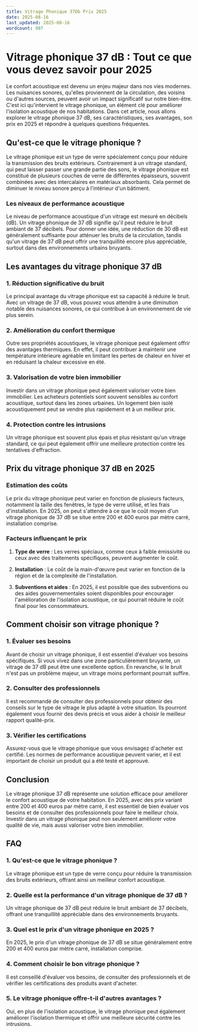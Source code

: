 ```yaml
---
title: Vitrage Phonique 37Db Prix 2025
date: 2025-08-16
last_updated: 2025-08-16
wordcount: 907
---
```


# Vitrage phonique 37 dB : Tout ce que vous devez savoir pour 2025

Le confort acoustique est devenu un enjeu majeur dans nos vies modernes. Les nuisances sonores, qu'elles proviennent de la circulation, des voisins ou d'autres sources, peuvent avoir un impact significatif sur notre bien-être. C'est ici qu'intervient le vitrage phonique, un élément clé pour améliorer l'isolation acoustique de nos habitations. Dans cet article, nous allons explorer le vitrage phonique 37 dB, ses caractéristiques, ses avantages, son prix en 2025 et répondre à quelques questions fréquentes.

## Qu'est-ce que le vitrage phonique ?

Le vitrage phonique est un type de verre spécialement conçu pour réduire la transmission des bruits extérieurs. Contrairement à un vitrage standard, qui peut laisser passer une grande partie des sons, le vitrage phonique est constitué de plusieurs couches de verre de différentes épaisseurs, souvent combinées avec des intercalaires en matériaux absorbants. Cela permet de diminuer le niveau sonore perçu à l'intérieur d'un bâtiment.

### Les niveaux de performance acoustique

Le niveau de performance acoustique d'un vitrage est mesuré en décibels (dB). Un vitrage phonique de 37 dB signifie qu'il peut réduire le bruit ambiant de 37 décibels. Pour donner une idée, une réduction de 30 dB est généralement suffisante pour atténuer les bruits de la circulation, tandis qu'un vitrage de 37 dB peut offrir une tranquillité encore plus appréciable, surtout dans des environnements urbains bruyants.

## Les avantages du vitrage phonique 37 dB

### 1. Réduction significative du bruit

Le principal avantage du vitrage phonique est sa capacité à réduire le bruit. Avec un vitrage de 37 dB, vous pouvez vous attendre à une diminution notable des nuisances sonores, ce qui contribue à un environnement de vie plus serein.

### 2. Amélioration du confort thermique

Outre ses propriétés acoustiques, le vitrage phonique peut également offrir des avantages thermiques. En effet, il peut contribuer à maintenir une température intérieure agréable en limitant les pertes de chaleur en hiver et en réduisant la chaleur excessive en été.

### 3. Valorisation de votre bien immobilier

Investir dans un vitrage phonique peut également valoriser votre bien immobilier. Les acheteurs potentiels sont souvent sensibles au confort acoustique, surtout dans les zones urbaines. Un logement bien isolé acoustiquement peut se vendre plus rapidement et à un meilleur prix.

### 4. Protection contre les intrusions

Un vitrage phonique est souvent plus épais et plus résistant qu'un vitrage standard, ce qui peut également offrir une meilleure protection contre les tentatives d'effraction.

## Prix du vitrage phonique 37 dB en 2025

### Estimation des coûts

Le prix du vitrage phonique peut varier en fonction de plusieurs facteurs, notamment la taille des fenêtres, le type de verre utilisé, et les frais d'installation. En 2025, on peut s'attendre à ce que le coût moyen d'un vitrage phonique de 37 dB se situe entre 200 et 400 euros par mètre carré, installation comprise.

### Facteurs influençant le prix

1. **Type de verre** : Les verres spéciaux, comme ceux à faible émissivité ou ceux avec des traitements spécifiques, peuvent augmenter le coût.
   
2. **Installation** : Le coût de la main-d'œuvre peut varier en fonction de la région et de la complexité de l'installation.

3. **Subventions et aides** : En 2025, il est possible que des subventions ou des aides gouvernementales soient disponibles pour encourager l'amélioration de l'isolation acoustique, ce qui pourrait réduire le coût final pour les consommateurs.

## Comment choisir son vitrage phonique ?

### 1. Évaluer ses besoins

Avant de choisir un vitrage phonique, il est essentiel d'évaluer vos besoins spécifiques. Si vous vivez dans une zone particulièrement bruyante, un vitrage de 37 dB peut être une excellente option. En revanche, si le bruit n'est pas un problème majeur, un vitrage moins performant pourrait suffire.

### 2. Consulter des professionnels

Il est recommandé de consulter des professionnels pour obtenir des conseils sur le type de vitrage le plus adapté à votre situation. Ils pourront également vous fournir des devis précis et vous aider à choisir le meilleur rapport qualité-prix.

### 3. Vérifier les certifications

Assurez-vous que le vitrage phonique que vous envisagez d'acheter est certifié. Les normes de performance acoustique peuvent varier, et il est important de choisir un produit qui a été testé et approuvé.

## Conclusion

Le vitrage phonique 37 dB représente une solution efficace pour améliorer le confort acoustique de votre habitation. En 2025, avec des prix variant entre 200 et 400 euros par mètre carré, il est essentiel de bien évaluer vos besoins et de consulter des professionnels pour faire le meilleur choix. Investir dans un vitrage phonique peut non seulement améliorer votre qualité de vie, mais aussi valoriser votre bien immobilier.

## FAQ

### 1. Qu'est-ce que le vitrage phonique ?

Le vitrage phonique est un type de verre conçu pour réduire la transmission des bruits extérieurs, offrant ainsi un meilleur confort acoustique.

### 2. Quelle est la performance d'un vitrage phonique de 37 dB ?

Un vitrage phonique de 37 dB peut réduire le bruit ambiant de 37 décibels, offrant une tranquillité appréciable dans des environnements bruyants.

### 3. Quel est le prix d'un vitrage phonique en 2025 ?

En 2025, le prix d'un vitrage phonique de 37 dB se situe généralement entre 200 et 400 euros par mètre carré, installation comprise.

### 4. Comment choisir le bon vitrage phonique ?

Il est conseillé d'évaluer vos besoins, de consulter des professionnels et de vérifier les certifications des produits avant d'acheter.

### 5. Le vitrage phonique offre-t-il d'autres avantages ?

Oui, en plus de l'isolation acoustique, le vitrage phonique peut également améliorer l'isolation thermique et offrir une meilleure sécurité contre les intrusions.